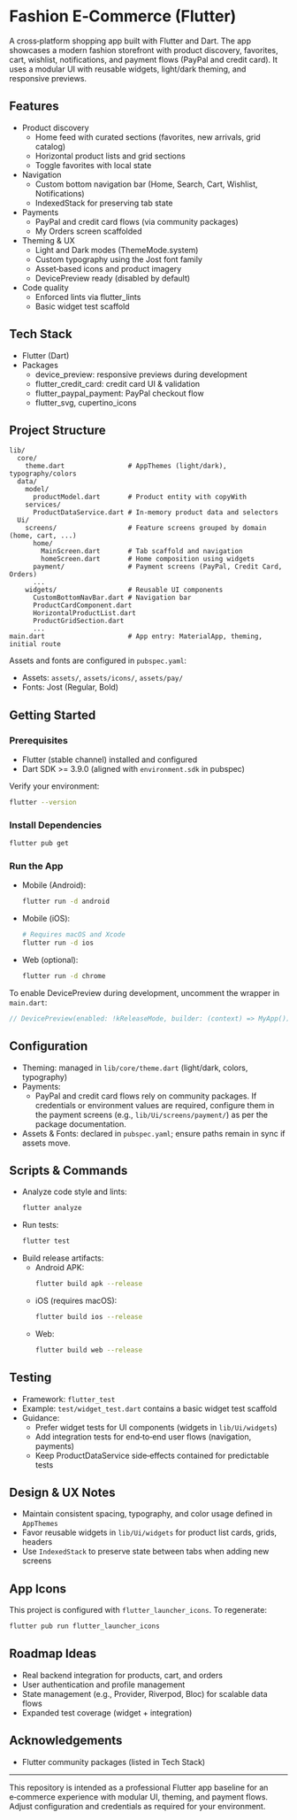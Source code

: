 # Fashion E‑Commerce (Flutter)

A cross‑platform shopping app built with Flutter and Dart. The app showcases a modern fashion storefront with product discovery, favorites, cart, wishlist, notifications, and payment flows (PayPal and credit card). It uses a modular UI with reusable widgets, light/dark theming, and responsive previews.

## Features

- Product discovery
  - Home feed with curated sections (favorites, new arrivals, grid catalog)
  - Horizontal product lists and grid sections
  - Toggle favorites with local state
- Navigation
  - Custom bottom navigation bar (Home, Search, Cart, Wishlist, Notifications)
  - IndexedStack for preserving tab state
- Payments
  - PayPal and credit card flows (via community packages)
  - My Orders screen scaffolded
- Theming & UX
  - Light and Dark modes (ThemeMode.system)
  - Custom typography using the Jost font family
  - Asset‑based icons and product imagery
  - DevicePreview ready (disabled by default)
- Code quality
  - Enforced lints via flutter_lints
  - Basic widget test scaffold

## Tech Stack

- Flutter (Dart)
- Packages
  - device_preview: responsive previews during development
  - flutter_credit_card: credit card UI & validation
  - flutter_paypal_payment: PayPal checkout flow
  - flutter_svg, cupertino_icons

## Project Structure

```
lib/
  core/
    theme.dart                # AppThemes (light/dark), typography/colors
  data/
    model/
      productModel.dart       # Product entity with copyWith
    services/
      ProductDataService.dart # In‑memory product data and selectors
  Ui/
    screens/                  # Feature screens grouped by domain (home, cart, ...)
      home/
        MainScreen.dart       # Tab scaffold and navigation
        homeScreen.dart       # Home composition using widgets
      payment/                # Payment screens (PayPal, Credit Card, Orders)
      ...
    widgets/                  # Reusable UI components
      CustomBottomNavBar.dart # Navigation bar
      ProductCardComponent.dart
      HorizontalProductList.dart
      ProductGridSection.dart
      ...
main.dart                     # App entry: MaterialApp, theming, initial route
```

Assets and fonts are configured in `pubspec.yaml`:

- Assets: `assets/`, `assets/icons/`, `assets/pay/`
- Fonts: Jost (Regular, Bold)

## Getting Started

### Prerequisites

- Flutter (stable channel) installed and configured
- Dart SDK >= 3.9.0 (aligned with `environment.sdk` in pubspec)

Verify your environment:

```bash
flutter --version
```

### Install Dependencies

```bash
flutter pub get
```

### Run the App

- Mobile (Android):
  ```bash
  flutter run -d android
  ```
- Mobile (iOS):
  ```bash
  # Requires macOS and Xcode
  flutter run -d ios
  ```
- Web (optional):
  ```bash
  flutter run -d chrome
  ```

To enable DevicePreview during development, uncomment the wrapper in `main.dart`:

```dart
// DevicePreview(enabled: !kReleaseMode, builder: (context) => MyApp()),
```

## Configuration

- Theming: managed in `lib/core/theme.dart` (light/dark, colors, typography)
- Payments:
  - PayPal and credit card flows rely on community packages. If credentials or environment values are required, configure them in the payment screens (e.g., `lib/Ui/screens/payment/`) as per the package documentation.
- Assets & Fonts: declared in `pubspec.yaml`; ensure paths remain in sync if assets move.

## Scripts & Commands

- Analyze code style and lints:
  ```bash
  flutter analyze
  ```
- Run tests:
  ```bash
  flutter test
  ```
- Build release artifacts:
  - Android APK:
    ```bash
    flutter build apk --release
    ```
  - iOS (requires macOS):
    ```bash
    flutter build ios --release
    ```
  - Web:
    ```bash
    flutter build web --release
    ```

## Testing

- Framework: `flutter_test`
- Example: `test/widget_test.dart` contains a basic widget test scaffold
- Guidance:
  - Prefer widget tests for UI components (widgets in `lib/Ui/widgets`)
  - Add integration tests for end‑to‑end user flows (navigation, payments)
  - Keep ProductDataService side‑effects contained for predictable tests

## Design & UX Notes

- Maintain consistent spacing, typography, and color usage defined in `AppThemes`
- Favor reusable widgets in `lib/Ui/widgets` for product list cards, grids, headers
- Use `IndexedStack` to preserve state between tabs when adding new screens

## App Icons

This project is configured with `flutter_launcher_icons`. To regenerate:

```bash
flutter pub run flutter_launcher_icons
```

## Roadmap Ideas

- Real backend integration for products, cart, and orders
- User authentication and profile management
- State management (e.g., Provider, Riverpod, Bloc) for scalable data flows
- Expanded test coverage (widget + integration)

## Acknowledgements

- Flutter community packages (listed in Tech Stack)

---

This repository is intended as a professional Flutter app baseline for an e‑commerce experience with modular UI, theming, and payment flows. Adjust configuration and credentials as required for your environment.
